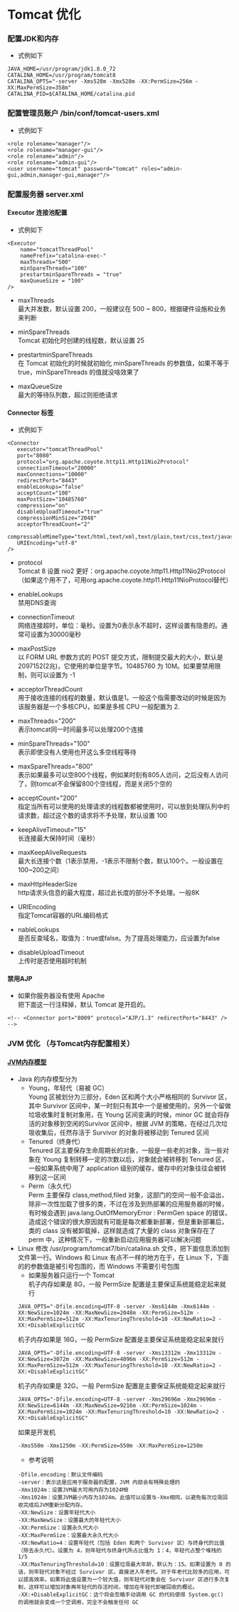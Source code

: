 # Tomcat 优化 #

### 配置JDK和内存 ###
- 式例如下
```
JAVA_HOME=/usr/program/jdk1.8.0_72
CATALINA_HOME=/usr/program/tomcat8
CATALINA_OPTS="-server -Xms528m -Xmx528m -XX:PermSize=256m -XX:MaxPermSize=358m"
CATALINA_PID=$CATALINA_HOME/catalina.pid
```

### 配置管理员账户 /bin/conf/tomcat-users.xml ###
- 式例如下
```
<role rolename="manager"/>
<role rolename="manager-gui"/>
<role rolename="admin"/>
<role rolename="admin-gui"/>
<user username="tomcat" password="tomcat" roles="admin-gui,admin,manager-gui,manager"/>
```

### 配置服务器 server.xml ###
#### Executor 连接池配置 ####
- 式例如下
```
<Executor
    name="tomcatThreadPool"
    namePrefix="catalina-exec-"
    maxThreads="500"
    minSpareThreads="100"
    prestartminSpareThreads = "true"
    maxQueueSize = "100"
/>
```
- maxThreads <br/>
最大并发数，默认设置 200，一般建议在 500 ~ 800，根据硬件设施和业务来判断

- minSpareThreads <br/>
Tomcat 初始化时创建的线程数，默认设置 25

- prestartminSpareThreads <br/>
在 Tomcat 初始化的时候就初始化 minSpareThreads 的参数值，如果不等于 true，minSpareThreads 的值就没啥效果了

- maxQueueSize <br/>
最大的等待队列数，超过则拒绝请求

#### Connector 标签 ####
- 式例如下
```
<Connector
   executor="tomcatThreadPool"
   port="8080"
   protocol="org.apache.coyote.http11.Http11Nio2Protocol"
   connectionTimeout="20000"
   maxConnections="10000"
   redirectPort="8443"
   enableLookups="false"
   acceptCount="100"
   maxPostSize="10485760"
   compression="on"
   disableUploadTimeout="true"
   compressionMinSize="2048"
   acceptorThreadCount="2"
   compressableMimeType="text/html,text/xml,text/plain,text/css,text/javascript,application/javascript"
   URIEncoding="utf-8"
/>
```
- protocol <br/>
Tomcat 8 设置 nio2 更好：org.apache.coyote.http11.Http11Nio2Protocol（如果这个用不了，可用org.apache.coyote.http11.Http11NioProtocol替代）

- enableLookups <br/>
禁用DNS查询

- connectionTimeout <br/>
网络连接超时，单位：毫秒。设置为0表示永不超时，这样设置有隐患的。通常可设置为30000毫秒

- maxPostSize <br/>
以 FORM URL 参数方式的 POST 提交方式，限制提交最大的大小，默认是 2097152(2兆)，它使用的单位是字节。10485760 为 10M。如果要禁用限制，则可以设置为 -1

- acceptorThreadCount <br/>
用于接收连接的线程的数量，默认值是1。一般这个指需要改动的时候是因为该服务器是一个多核CPU，如果是多核 CPU 一般配置为 2.

- maxThreads="200" <br/>
表示tomcat同一时间最多可以处理200个连接

- minSpareThreads="100" <br/>
表示即使没有人使用也开这么多空线程等待

- maxSpareThreads="800" <br/>
表示如果最多可以空800个线程，例如某时刻有805人访问，之后没有人访问了，则tomcat不会保留800个空线程，而是关闭5个空的

- acceptCount="200" <br/>
指定当所有可以使用的处理请求的线程数都被使用时，可以放到处理队列中的请求数，超过这个数的请求将不予处理，默认设置 100

- keepAliveTimeout="15" <br/>
长连接最大保持时间（毫秒）

- maxKeepAliveRequests <br/>
最大长连接个数（1表示禁用，-1表示不限制个数，默认100个。一般设置在100~200之间）

- maxHttpHeaderSize <br/>
http请求头信息的最大程度，超过此长度的部分不予处理。一般8K

- URIEncoding <br/>
指定Tomcat容器的URL编码格式

- nableLookups <br/>
是否反查域名，取值为：true或false。为了提高处理能力，应设置为false

- disableUploadTimeout <br/>
上传时是否使用超时机制

#### 禁用AJP ####
- 如果你服务器没有使用 Apache <br/>
把下面这一行注释掉，默认 Tomcat 是开启的。
```
<!-- <Connector port="8009" protocol="AJP/1.3" redirectPort="8443" /> -->
```

### JVM 优化 （与Tomcat内存配置相关） ###
#### [JVM内存模型](http://xmuzyq.iteye.com/blog/599750) ####
- Java 的内存模型分为 <br/>
  + Young，年轻代（易被 GC）<br/>
  Young 区被划分为三部分，Eden 区和两个大小严格相同的 Survivor 区，其中 Survivor 区间中，某一时刻只有其中一个是被使用的，另外一个留做垃圾收集时复制对象用，在 Young 区间变满的时候，minor GC 就会将存活的对象移到空闲的Survivor 区间中，根据 JVM 的策略，在经过几次垃圾收集后，任然存活于 Survivor 的对象将被移动到 Tenured 区间
  + Tenured（终身代） <br/>
  Tenured 区主要保存生命周期长的对象，一般是一些老的对象，当一些对象在 Young 复制转移一定的次数以后，对象就会被转移到 Tenured 区，一般如果系统中用了 application 级别的缓存，缓存中的对象往往会被转移到这一区间
  + Perm（永久代） <br/>
  Perm 主要保存 class,method,filed 对象，这部门的空间一般不会溢出，除非一次性加载了很多的类，不过在涉及到热部署的应用服务器的时候，有时候会遇到 java.lang.OutOfMemoryError : PermGen space 的错误，造成这个错误的很大原因就有可能是每次都重新部署，但是重新部署后，类的 class 没有被卸载掉，这样就造成了大量的 class 对象保存在了 perm 中，这种情况下，一般重新启动应用服务器可以解决问题
- Linux 修改 /usr/program/tomcat7/bin/catalina.sh 文件，把下面信息添加到文件第一行。Windows 和 Linux 有点不一样的地方在于，在 Linux 下，下面的的参数值是被引号包围的，而 Windows 不需要引号包围 <br/>
  + 如果服务器只运行一个 Tomcat <br/>
  机子内存如果是 8G，一般 PermSize 配置是主要保证系统能稳定起来就行
  ```
  JAVA_OPTS="-Dfile.encoding=UTF-8 -server -Xms6144m -Xmx6144m -XX:NewSize=1024m -XX:MaxNewSize=2048m -XX:PermSize=512m -XX:MaxPermSize=512m -XX:MaxTenuringThreshold=10 -XX:NewRatio=2 -XX:+DisableExplicitGC
  ```
  机子内存如果是 16G，一般 PermSize 配置是主要保证系统能稳定起来就行
  ```
  JAVA_OPTS="-Dfile.encoding=UTF-8 -server -Xms13312m -Xmx13312m -XX:NewSize=3072m -XX:MaxNewSize=4096m -XX:PermSize=512m -XX:MaxPermSize=512m -XX:MaxTenuringThreshold=10 -XX:NewRatio=2 -XX:+DisableExplicitGC"
  ```
  机子内存如果是 32G，一般 PermSize 配置是主要保证系统能稳定起来就行
  ```
  JAVA_OPTS="-Dfile.encoding=UTF-8 -server -Xms29696m -Xmx29696m -XX:NewSize=6144m -XX:MaxNewSize=9216m -XX:PermSize=1024m -XX:MaxPermSize=1024m -XX:MaxTenuringThreshold=10 -XX:NewRatio=2 -XX:+DisableExplicitGC"
  ```
  如果是开发机
  ```
  -Xms550m -Xmx1250m -XX:PermSize=550m -XX:MaxPermSize=1250m
  ```
  + 参考说明
  ```
  -Dfile.encoding：默认文件编码
  -server：表示这是应用于服务器的配置，JVM 内部会有特殊处理的
  -Xmx1024m：设置JVM最大可用内存为1024MB
  -Xms1024m：设置JVM最小内存为1024m。此值可以设置与-Xmx相同，以避免每次垃圾回收完成后JVM重新分配内存。
  -XX:NewSize：设置年轻代大小
  -XX:MaxNewSize：设置最大的年轻代大小
  -XX:PermSize：设置永久代大小
  -XX:MaxPermSize：设置最大永久代大小
  -XX:NewRatio=4：设置年轻代（包括 Eden 和两个 Survivor 区）与终身代的比值（除去永久代）。设置为 4，则年轻代与终身代所占比值为 1：4，年轻代占整个堆栈的 1/5
  -XX:MaxTenuringThreshold=10：设置垃圾最大年龄，默认为：15。如果设置为 0 的话，则年轻代对象不经过 Survivor 区，直接进入年老代。对于年老代比较多的应用，可以提高效率。如果将此值设置为一个较大值，则年轻代对象会在 Survivor 区进行多次复制，这样可以增加对象再年轻代的存活时间，增加在年轻代即被回收的概论。
  -XX:+DisableExplicitGC：这个将会忽略手动调用 GC 的代码使得 System.gc() 的调用就会变成一个空调用，完全不会触发任何 GC
  ```
